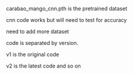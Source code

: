 carabao_mango_cnn.pth is the pretrained dataset

cnn code works but will need to test for accuracy

need to add more dataset

code is separated by version. 

v1 is the original code

v2 is the latest code and so on
